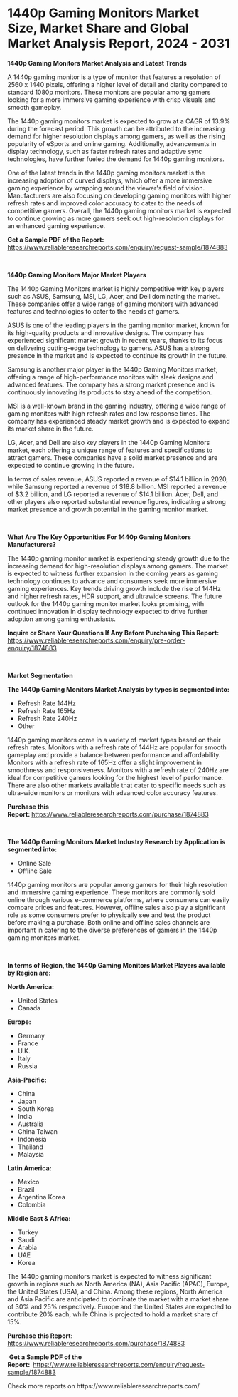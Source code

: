 <p><h1>1440p Gaming Monitors Market Size, Market Share and Global Market Analysis Report, 2024 - 2031</h1></p><p><strong>1440p Gaming Monitors Market Analysis and Latest Trends</strong></p>
<p><p>A 1440p gaming monitor is a type of monitor that features a resolution of 2560 x 1440 pixels, offering a higher level of detail and clarity compared to standard 1080p monitors. These monitors are popular among gamers looking for a more immersive gaming experience with crisp visuals and smooth gameplay.</p><p>The 1440p gaming monitors market is expected to grow at a CAGR of 13.9% during the forecast period. This growth can be attributed to the increasing demand for higher resolution displays among gamers, as well as the rising popularity of eSports and online gaming. Additionally, advancements in display technology, such as faster refresh rates and adaptive sync technologies, have further fueled the demand for 1440p gaming monitors.</p><p>One of the latest trends in the 1440p gaming monitors market is the increasing adoption of curved displays, which offer a more immersive gaming experience by wrapping around the viewer's field of vision. Manufacturers are also focusing on developing gaming monitors with higher refresh rates and improved color accuracy to cater to the needs of competitive gamers. Overall, the 1440p gaming monitors market is expected to continue growing as more gamers seek out high-resolution displays for an enhanced gaming experience.</p></p>
<p><strong>Get a Sample PDF of the Report:&nbsp;</strong> <a href="https://www.reliableresearchreports.com/enquiry/request-sample/1874883">https://www.reliableresearchreports.com/enquiry/request-sample/1874883</a></p>
<p>&nbsp;</p>
<p><strong>1440p Gaming Monitors Major Market Players</strong></p>
<p><p>The 1440p Gaming Monitors market is highly competitive with key players such as ASUS, Samsung, MSI, LG, Acer, and Dell dominating the market. These companies offer a wide range of gaming monitors with advanced features and technologies to cater to the needs of gamers.</p><p>ASUS is one of the leading players in the gaming monitor market, known for its high-quality products and innovative designs. The company has experienced significant market growth in recent years, thanks to its focus on delivering cutting-edge technology to gamers. ASUS has a strong presence in the market and is expected to continue its growth in the future.</p><p>Samsung is another major player in the 1440p Gaming Monitors market, offering a range of high-performance monitors with sleek designs and advanced features. The company has a strong market presence and is continuously innovating its products to stay ahead of the competition.</p><p>MSI is a well-known brand in the gaming industry, offering a wide range of gaming monitors with high refresh rates and low response times. The company has experienced steady market growth and is expected to expand its market share in the future.</p><p>LG, Acer, and Dell are also key players in the 1440p Gaming Monitors market, each offering a unique range of features and specifications to attract gamers. These companies have a solid market presence and are expected to continue growing in the future.</p><p>In terms of sales revenue, ASUS reported a revenue of $14.1 billion in 2020, while Samsung reported a revenue of $18.8 billion. MSI reported a revenue of $3.2 billion, and LG reported a revenue of $14.1 billion. Acer, Dell, and other players also reported substantial revenue figures, indicating a strong market presence and growth potential in the gaming monitor market.</p></p>
<p>&nbsp;</p>
<p><strong>What Are The Key Opportunities For 1440p Gaming Monitors Manufacturers?</strong></p>
<p><p>The 1440p gaming monitor market is experiencing steady growth due to the increasing demand for high-resolution displays among gamers. The market is expected to witness further expansion in the coming years as gaming technology continues to advance and consumers seek more immersive gaming experiences. Key trends driving growth include the rise of 144Hz and higher refresh rates, HDR support, and ultrawide screens. The future outlook for the 1440p gaming monitor market looks promising, with continued innovation in display technology expected to drive further adoption among gaming enthusiasts.</p></p>
<p><strong>Inquire or Share Your Questions If Any Before Purchasing This Report:</strong> <a href="https://www.reliableresearchreports.com/enquiry/pre-order-enquiry/1874883">https://www.reliableresearchreports.com/enquiry/pre-order-enquiry/1874883</a></p>
<p>&nbsp;</p>
<p><strong>Market Segmentation</strong></p>
<p><strong>The 1440p Gaming Monitors Market Analysis by types is segmented into:</strong></p>
<p><ul><li>Refresh Rate 144Hz</li><li>Refresh Rate 165Hz</li><li>Refresh Rate 240Hz</li><li>Other</li></ul></p>
<p><p>1440p gaming monitors come in a variety of market types based on their refresh rates. Monitors with a refresh rate of 144Hz are popular for smooth gameplay and provide a balance between performance and affordability. Monitors with a refresh rate of 165Hz offer a slight improvement in smoothness and responsiveness. Monitors with a refresh rate of 240Hz are ideal for competitive gamers looking for the highest level of performance. There are also other markets available that cater to specific needs such as ultra-wide monitors or monitors with advanced color accuracy features.</p></p>
<p><strong>Purchase this Report:&nbsp;</strong><a href="https://www.reliableresearchreports.com/purchase/1874883">https://www.reliableresearchreports.com/purchase/1874883</a></p>
<p>&nbsp;</p>
<p><strong>The 1440p Gaming Monitors Market Industry Research by Application is segmented into:</strong></p>
<p><ul><li>Online Sale</li><li>Offline Sale</li></ul></p>
<p><p>1440p gaming monitors are popular among gamers for their high resolution and immersive gaming experience. These monitors are commonly sold online through various e-commerce platforms, where consumers can easily compare prices and features. However, offline sales also play a significant role as some consumers prefer to physically see and test the product before making a purchase. Both online and offline sales channels are important in catering to the diverse preferences of gamers in the 1440p gaming monitors market.</p></p>
<p>&nbsp;</p>
<p><strong>In terms of Region, the 1440p Gaming Monitors Market Players available by Region are:</strong></p>
<p>
    <p> <strong> North America: </strong>
        <ul>
            <li>United States</li>
            <li>Canada</li>
        </ul>
        </p> 
    <p> <strong> Europe: </strong>
        <ul>
            <li>Germany</li>
            <li>France</li>
            <li>U.K.</li>
            <li>Italy</li>
            <li>Russia</li>
        </ul>
        </p> 
    <p> <strong> Asia-Pacific: </strong>
        <ul>
            <li>China</li>
            <li>Japan</li>
            <li>South Korea</li>
            <li>India</li>
            <li>Australia</li>
            <li>China Taiwan</li>
            <li>Indonesia</li>
            <li>Thailand</li>
            <li>Malaysia</li>
        </ul>
        </p> 
    <p> <strong> Latin America: </strong>
        <ul>
            <li>Mexico</li>
            <li>Brazil</li>
            <li>Argentina Korea</li>
            <li>Colombia</li>
        </ul>
        </p> 
    <p> <strong> Middle East & Africa: </strong>
        <ul>
            <li>Turkey</li>
            <li>Saudi</li>
            <li>Arabia</li>
            <li>UAE</li>
            <li>Korea</li>
        </ul>
    </p>
    </p>
<p><p>The 1440p gaming monitors market is expected to witness significant growth in regions such as North America (NA), Asia Pacific (APAC), Europe, the United States (USA), and China. Among these regions, North America and Asia Pacific are anticipated to dominate the market with a market share of 30% and 25% respectively. Europe and the United States are expected to contribute 20% each, while China is projected to hold a market share of 15%.</p></p>
<p><strong>Purchase this Report: </strong><a href="https://www.reliableresearchreports.com/purchase/1874883">https://www.reliableresearchreports.com/purchase/1874883</a></p>
<p>&nbsp;<strong>Get a Sample PDF of the Report:&nbsp;&nbsp;</strong><a href="https://www.reliableresearchreports.com/enquiry/request-sample/1874883">https://www.reliableresearchreports.com/enquiry/request-sample/1874883</a></p>
<p><strong></strong></p>
<p>Check more reports on https://www.reliableresearchreports.com/</p>
